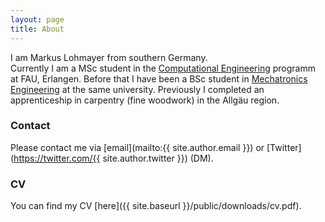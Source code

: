 ```yaml
---
layout: page
title: About
---
```


I am Markus Lohmayer from southern Germany.  
Currently I am a MSc student in the [Computational Engineering](https://www.ce.studium.fau.eu) programm at FAU, Erlangen.
Before that I have been a BSc student in [Mechatronics Engineering](https://www.mechatronik.studium.fau.de) at the same university.
Previously I completed an apprenticeship in carpentry (fine woodwork) in the Allgäu region.

### Contact

Please contact me via [email](mailto:{{ site.author.email }}) or [Twitter](https://twitter.com/{{ site.author.twitter }}) (DM).

### CV

You can find my CV [here]({{ site.baseurl }}/public/downloads/cv.pdf).
